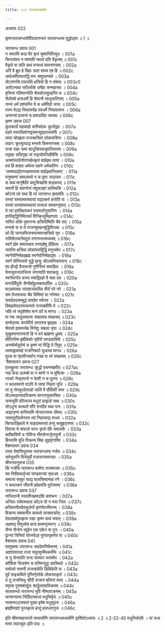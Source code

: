 ```yaml
---
title: ०२२ राजभवनप्रवेशः

---
```

अध्यायः 022

कृष्णजरासन्धयोर्विवादानन्तरं जरासन्धस्य युद्धोद्यमः ॥ 1 ॥
	
जरासन्ध उवाच 	001  
न स्मरामि कदा वैरं कृतं युष्माभिरित्युत ।	001a  
चिन्तयंश्च न पश्यामि भवतां प्रति वैकृतम् ॥	001c  
वैकृते वा सति कथं मन्यध्वं मामनागसम् ।	002a  
अरिं वै ब्रूत हे विप्राः सतां समय एष हि ॥	002c  
अर्थधर्मोपघाताद्धि मनः समुपतप्यते ।	003a  
योऽनागसि प्रसजति क्षत्रियो हि न संशयः ॥	003c0  
अतोऽन्यथा चरँल्लोके धर्मज्ञः सन्महारथः ।	004a  
वृजिनां गतिमाप्नोति श्रेयसोऽप्युपहन्ति च ॥	004c  
त्रैलोक्ये क्षत्रधर्मो हि श्रेयान्वै साधुचारिणाम् ।	005a  
नान्यं धर्मं प्रशंसन्ति ये च धर्मविदो जनाः ॥	005c  
तस्य मेऽद्य स्थितस्येह स्वधर्मे नियतात्मनः ।	006a  
अनागसं प्रजानां च प्रमादादिव जल्पथ ॥	006c  
कृष्ण उवाच 	007  
कुलकार्यं महाबाहो कश्चिदेकः कुलोद्वहः ।	007a  
वहते यस्तन्नियोगाद्वयमभ्युद्यतास्त्वयि ॥	007c  
त्वया चोपहृता राजन्क्षत्रिया लोकवासिनः ।	008a  
तदागः क्रूरमुत्पाद्य मन्यसे किमनागसम् ॥	008c  
राजा राज्ञः कथं साधून्हिंस्यान्नृपतिसत्तम ।	009a  
तद्राज्ञः सन्निगृह्य त्वं रुद्रायोपजिहीर्षसि ॥	009c  
अस्मांस्तदेनोपगच्छेत्कृतं बार्हद्रथ त्वया ।	010a  
वयं हिं शक्ता धर्मस्य रक्षणे धर्मचारिणः ॥	010c  
\'तस्मादद्योपगच्छामस्तव बार्हद्रथान्तिकम्\' ।	011a  
मनुष्याणां समालम्भो न च दृष्टः कदाचन ।	011c  
स कथं मानुषैर्देवं यष्टुमिच्छसि शङ्करम् ॥	011e  
सवर्णो हि सवर्णानां पशुसञ्ज्ञां करिष्यसि ।	012a  
कोऽन्यं एवं यथा हि त्वं जरासन्ध वृथामतिः ॥	012c  
यस्यां यस्यामवस्थायां यद्यत्कर्म करोति यः ।	013a  
तस्यां तस्यामवस्थायां तत्फलं समवाप्नुयात् ॥	013c  
ते त्वां ज्ञातिक्षयकरं वयमार्तानुसारिणः ।	014a  
ज्ञातिवृद्धिनिमित्तार्थं विनिहन्तुमिहागताः ॥	014c  
नास्ति लोके पुमानन्यः क्षत्रियोष्विति चैव तत् ।	015a  
मन्यसे स च ते राजन्सुमहान्बुद्धिविप्लवः ॥	015c  
को हि जानन्नभिजनमात्मवान्क्षत्रियो नृप ।	016a  
नाविशेत्स्वर्गमतुलं रणानन्तरमव्ययम् ॥	016c  
स्वर्गं ह्येव समास्थाय रणयज्ञेषु दीक्षिताः ।	017a  
जयन्ति क्षत्रिया लोकांस्तद्विद्धि मनुजर्षभ ॥	017c  
स्वर्गयोनिर्महद्ब्रह्म स्वर्गयोनिर्महद्यशः ।	018a  
स्वर्गं योनिस्तपो युद्धे मृत्युः सोऽव्यभिचारवान् ॥	018c  
एष ह्यैन्द्रो वैजयन्तो गुणैर्नित्यं समाहितः ।	019a  
येनासुरान्पराजित्य जगत्पाति शतक्रतुः ॥	019c  
स्वर्गमार्गाय कस्य स्याद्विग्रहो वै यथा तव ।	020a  
मागधैर्विपुलैः सैन्यैर्बाहुल्यबलदर्पितः ॥	020c  
माऽवमंस्थाः परान्राजन्नास्ति वीर्यं नरे नरे ।	021a  
समं तेजस्त्वया चैव विशिष्टं वा नरेश्वर ॥	021c  
यावदेतदसम्बुद्धं तावदेव भवेत्तव ।	022a  
विषह्यमेतदस्माकमतो राजन्ब्रवीमि ते ॥	022c  
जहि त्वं सदृशेष्वेव मानं दर्पं च मागध ।	023a  
मा गमः ससुतामात्यः सबलश्च यमक्षयम् ॥	023c  
दम्भोद्भवः कार्तवीर्य उत्तरश्च बृहद्रथः ।	024a  
श्रेयसो ह्यवमत्येह विनेशुः सबला नृपाः ॥	024c  
युयुक्षमाणास्त्वत्तो हि न वयं ब्राह्मणा ध्रुवम् ।	025a  
शौरिरस्मि हृषीकेशो नृवीरौ पाण्डवाविमौ ।	025c  
अनयोर्मातुलेयं च कृष्णं मां विद्धि ते रिपुम् ॥	025e  
त्वामाह्वयामहे राजन्स्थिरो युध्वस्व मागध ।	026a  
मुञ्च वा नृपतीन्सर्वान् गच्छ वा त्वं यमक्षयम् ॥	026c  
\'वैशम्पायन उवाच 	027  
एतच्छ्रुत्वा जरासन्धः क्रुद्धो वचनमब्रवीत् ॥	027ac  
नाहं कंसः प्रलम्बो वा न बाणो न च मुष्टिकः ।	028a  
नरको नेन्द्रतपनो न केशी न च पूतना ॥	028c  
न कालयवनो वाऽपि ये त्वया निहता युधि ।	029a  
त्वं तु गोपकुलोत्पन्नो जातिं वै पौर्विकीं स्मर ॥	029c  
योऽस्मद्भयादतिक्रम्य सागरानूपमाश्रितः ।	030a  
जन्मभूमिं परित्यज्य मधुरां प्राकृतो यथा ॥	030c  
सोऽधुना कत्थसे शौरे शरदीव यथा घनः ।	031a  
अद्यानृण्यं करिष्यामि भोजराजस्य धीमतः ॥	031c  
जामातुरौग्रसेनस्य त्वां निहत्याद्य माधव ।	032a  
चिरकाङ्क्षितो मे सङ्ग्रामस्त्वां हन्तुं ससुहृद्गणम् ॥	032c  
दिष्ट्या मे सफलो यत्नः कृतो देवैः सवासवैः ।	033a  
क्लीबाविमौ च गोविन्द भीमसेनार्जुनावुभौ ॥	033c  
हिंस्यामि युधि विक्रम्य सिंहः क्षुद्रमृगाविव ।	034a  
वैशम्पायन उवाच 	034  
तस्य रोषाभिभूतस्य जरासन्धस्य गर्जतः ॥	034c  
सर्वभूतानि वित्रेसुर्ये तत्रासन्समागताः ।	035a  
श्रीभगवानुवाच 	035  
किं गर्जसि जरासन्ध कर्मणा तत्समाचर ॥	035c  
मम निर्देशकर्तृभ्यां पाण्डवाभ्यां नृपाधम ।	036a  
समात्यं ससुतं चाद्य घातयिष्याम्यहं रणे ।	036c  
न कथञ्चन जीवन्वै प्रवेक्ष्यसि पुरोत्तमम्\' ॥	036e  
जरासन्ध उवाच 	037  
नाजितान्वै नरपतीनहमादद्मि कांश्चन ।	037a  
अजितः पर्यवस्थाता कोऽत्र यो न मया जितः ॥	037c  
क्षत्रियस्यैतदेवाहुर्धर्म्यं कृष्णोपजीवनम् ।	038a  
विक्रम्य वशमानीय कामतो यत्समाचरेत् ॥	038c  
देवातार्थमुपाहृत्य राज्ञः कृष्ण कथं भयात् ।	039a  
अहमद्य विमुच्येयं क्षात्रं व्रतमनुस्मरन् ॥	039c  
सैन्यं सैन्येन व्यूढेन एक एकेन वा पुनः ।	040a  
द्वाभ्यां त्रिभिर्वा योत्स्येऽहं युगपत्पृथगेव वा ॥	040c  
वैशम्पाय उवाच 	041  
एवमुक्त्वा जरासन्धः सहदेवाभिषेचनम् ।	041a  
अज्ञापयत्तदा राजा ययुत्सुर्भीमकर्मभिः ॥	041c  
स तु सेनापतिं राजा सस्मार भरतर्षभ ।	042a  
कौशिकं चित्रसेनं च तस्मिन्युद्ध उपस्थिते ॥	042c  
ययोस्ते नामनी राजन्हंसेति डिबिकेति च ।	043a  
पूर्वं सङ्कथिते पुम्भिर्नृलोके लोकसत्कृते ॥	043c  
तं तु राजन्विभुः शौरी राजानं बलिनां वरम् ।	044a  
स्मृत्वा पुरुषशार्दूलः शार्दूलसमविक्रमम् ॥	044c  
सत्यसन्धो जरासन्धं भुवि भीमपराक्रमम् ।	045a  
भागमन्यस्य निर्दिष्टमवध्यं मधुभिर्मृधेः ॥	045c  
नात्मनाऽऽत्मवतां मुख्य इयेष मधुसूदनः ।	046a  
ब्राह्मीमाज्ञां पुरस्कृत्य हन्तुं हलधरानुजः ॥ 	046c  

इति श्रीमन्महाभारते सभापर्वणि जरासन्धवधपर्वणि द्वाविंशोऽध्यायः ॥ 2 ॥
2-22-45 मधुभिर्यादवैः । ष्टं वध्य मत्वा तदाच्युतः इति पाठः ॥